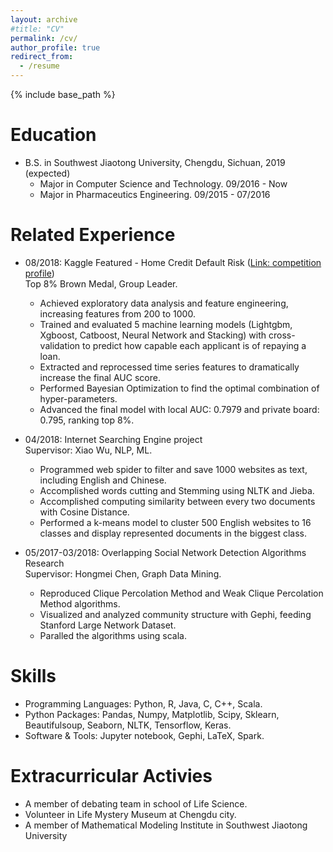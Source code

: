 ```yaml
---
layout: archive
#title: "CV"
permalink: /cv/
author_profile: true
redirect_from:
  - /resume
---
```


{% include base_path %}

Education
======
* B.S. in Southwest Jiaotong University, Chengdu, Sichuan, 2019 (expected)
  * Major in Computer Science and Technology. 09/2016 - Now
  * Major in Pharmaceutics Engineering. 09/2015 - 07/2016

Related Experience
======
* 08/2018: Kaggle Featured - Home Credit Default Risk ([Link: competition profile](https://www.kaggle.com/herlobster))    
  Top 8% Brown Medal, Group Leader.
  * Achieved exploratory data analysis and feature engineering, increasing features from 200 to 1000.
  * Trained and evaluated 5 machine learning models (Lightgbm, Xgboost, Catboost, Neural Network and Stacking) with cross-validation to predict how capable each applicant is of repaying a loan.
  * Extracted and reprocessed time series features to dramatically increase the final AUC score.
  * Performed Bayesian Optimization to find the optimal combination of hyper-parameters.
  * Advanced the final model with local AUC: 0.7979 and private board: 0.795, ranking top 8%.

* 04/2018: Internet Searching Engine project   
  Supervisor: Xiao Wu, NLP, ML.
  * Programmed web spider to filter and save 1000 websites as text, including English and Chinese.
  * Accomplished words cutting and Stemming using NLTK and Jieba. 
  * Accomplished computing similarity between every two documents with Cosine Distance.
  * Performed a k-means model to cluster 500 English websites to 16 classes and display represented documents in the biggest class.
  
* 05/2017-03/2018: Overlapping Social Network Detection Algorithms Research   
  Supervisor: Hongmei Chen, Graph Data Mining.
  * Reproduced Clique Percolation Method and Weak Clique Percolation Method algorithms.
  * Visualized and analyzed community structure with Gephi, feeding Stanford Large Network Dataset.
  * Paralled the algorithms using scala.
  
Skills
======
* Programming Languages: Python, R, Java, C, C++, Scala.
* Python Packages: Pandas, Numpy, Matplotlib, Scipy, Sklearn, Beautifulsoup, Seaborn, NLTK, Tensorflow, Keras.
* Software & Tools: Jupyter notebook, Gephi, LaTeX, Spark.
  
Extracurricular Activies
======
* A member of debating team in school of Life Science.
* Volunteer in Life Mystery Museum at Chengdu city.
* A member of Mathematical Modeling Institute in Southwest Jiaotong University
